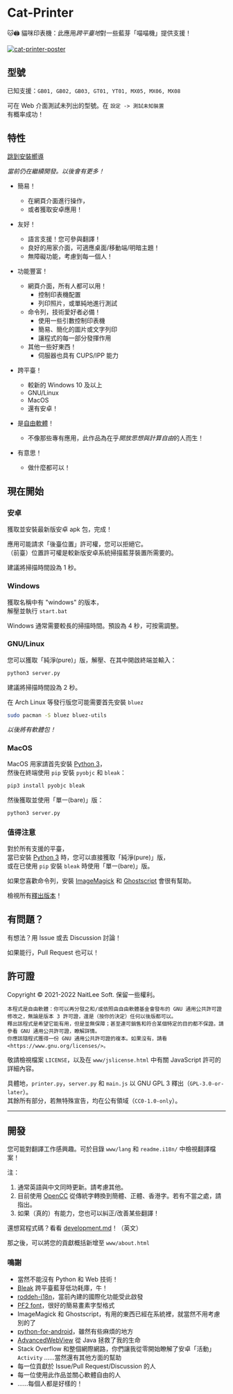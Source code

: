 
# Cat-Printer

🐱🖨 貓咪印表機：此應用*跨平臺地*對一些藍芽「喵喵機」提供支援！

[![cat-printer-poster](https://repository-images.githubusercontent.com/403563361/93e32942-856c-4552-a8b0-b03c0976a3a7)](https://repository-images.githubusercontent.com/403563361/93e32942-856c-4552-a8b0-b03c0976a3a7)

## 型號

已知支援：`GB01, GB02, GB03, GT01, YT01, MX05, MX06, MX08`

可在 Web 介面測試未列出的型號。在 `設定 -> 測試未知裝置`  
有概率成功！

## 特性

[跳到安裝嚮導](#現在開始)

*當前仍在繼續開發。以後會有更多！*

- 簡易！
  - 在網頁介面進行操作，
  - 或者獲取安卓應用！

- 友好！
  - 語言支援！您可參與翻譯！
  - 良好的用家介面，可適應桌面/移動端/明暗主題！
  - 無障礙功能，考慮到每一個人！

- 功能豐富！
  - 網頁介面，所有人都可以用！
    - 控制印表機配置
    - 列印照片，或單純地進行測試
  - 命令列，技術愛好者必備！
    - 使用一些引數控制印表機
    - 簡易、簡化的圖片或文字列印
    - 讓程式的每一部分發揮作用
  - 其他一些好東西！
    - 伺服器也具有 CUPS/IPP 能力

- 跨平臺！
  - 較新的 Windows 10 及以上
  - GNU/Linux
  - MacOS
  - 還有安卓！

- 是[自由軟體](https://www.gnu.org/philosophy/free-sw.html)！
  - 不像那些專有應用，此作品為在乎*開放思想與計算自由*的人而生！

- 有意思！
  - 做什麼都可以！

## 現在開始

### 安卓

獲取並安裝最新版安卓 apk 包，完成！

應用可能請求「後臺位置」許可權，您可以拒絕它。  
（前臺）位置許可權是較新版安卓系統掃描藍芽裝置所需要的。

建議將掃描時間設為 1 秒。

### Windows

獲取名稱中有 "windows" 的版本，  
解壓並執行 `start.bat`

Windows 通常需要較長的掃描時間。預設為 4 秒，可按需調整。

### GNU/Linux

您可以獲取「純淨(pure)」版，解壓、在其中開啟終端並輸入：  
```bash
python3 server.py
```

建議將掃描時間設為 2 秒。

在 Arch Linux 等發行版您可能需要首先安裝 `bluez`  
```bash
sudo pacman -S bluez bluez-utils
```

*以後將有軟體包！*

### MacOS

MacOS 用家請首先安裝 [Python 3](https://www.python.org/)，  
然後在終端使用 `pip` 安裝 `pyobjc` 和 `bleak`：
```bash
pip3 install pyobjc bleak
```

然後獲取並使用「單一(bare)」版：  
```bash
python3 server.py
```

### 值得注意

對於所有支援的平臺，  
當已安裝 [Python 3](https://www.python.org/) 時，您可以直接獲取「純淨(pure)」版，  
或在已使用 `pip` 安裝 `bleak` 時使用「單一(bare)」版。

如果您喜歡命令列，安裝 [ImageMagick](https://imagemagick.org/) 和 [Ghostscript](https://ghostscript.com/) 會很有幫助。

檢視所有[釋出版本](https://github.com/NaitLee/Cat-Printer/releases)！

## 有問題？

有想法？用 Issue 或去 Discussion 討論！

如果能行，Pull Request 也可以！

## 許可證

Copyright © 2021-2022 NaitLee Soft. 保留一些權利。

```
本程式是自由軟體：你可以再分發之和/或依照由自由軟體基金會發布的 GNU 通用公共許可證修改之，無論是版本 3 許可證，還是（按你的決定）任何以後版都可以。
釋出該程式是希望它能有用，但是並無保障；甚至連可銷售和符合某個特定的目的都不保證。請參看 GNU 通用公共許可證，瞭解詳情。
你應該隨程式獲得一份 GNU 通用公共許可證的複本。如果沒有，請看 <https://www.gnu.org/licenses/>。 
```

敬請檢視檔案 `LICENSE`，以及在 `www/jslicense.html` 中有關 JavaScript 許可的詳細內容。

具體地，`printer.py`，`server.py` 和 `main.js` 以 GNU GPL 3 釋出（`GPL-3.0-or-later`）。  
其餘所有部分，若無特殊宣告，均在公有領域（`CC0-1.0-only`）。

--------

## 開發

您可能對翻譯工作感興趣。可於目錄 `www/lang` 和 `readme.i18n/` 中檢視翻譯檔案！

注：
1. 通常英語與中文同時更新。請考慮其他。
2. 目前使用 [OpenCC](https://github.com/BYVoid/OpenCC) 從傳統字轉換到簡體、正體、香港字。若有不當之處，請指出。  
3. 如果（真的）有能力，您也可以糾正/改善某些翻譯！

還想寫程式碼？看看 [development.md](development.md)！（英文）

那之後，可以將您的貢獻概括新增至 `www/about.html`

### 鳴謝

- 當然不能沒有 Python 和 Web 技術！
- [Bleak](https://bleak.readthedocs.io/en/latest/) 跨平臺藍芽低功耗庫，牛！
- [roddeh-i18n](https://github.com/roddeh/i18njs)，當前內建的國際化功能受此啟發
- [PF2 font](http://grub.gibibit.com/New_font_format)，很好的簡易畫素字型格式
- ImageMagick 和 Ghostscript，有用的東西已經在系統裡，就當然不用考慮別的了
- [python-for-android](https://python-for-android.readthedocs.io/en/latest/)，雖然有些麻煩的地方
- [AdvancedWebView](https://github.com/delight-im/Android-AdvancedWebView) 從 Java 拯救了我的生命
- Stack Overflow 和整個網際網路，你們讓我從零開始瞭解了安卓「活動」 `Activity`
  ……當然還有其他方面的幫助
- 每一位貢獻於 Issue/Pull Request/Discussion 的人
- 每一位使用此作品並關心軟體自由的人
- ……每個人都是好樣的！
